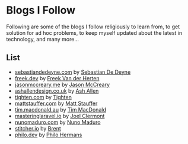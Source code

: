 # Blogs I Follow
Following are some of the blogs I follow religiously to learn from, to get solution for ad hoc problems, to keep myself updated about the latest in technology, and many more...

## List
* [sebastiandedeyne.com](https://sebastiandedeyne.com/) by [Sebastian De Deyne](https://twitter.com/sebdedeyne)
* [freek.dev](https://freek.dev/) by [Freek Van der Herten](https://twitter.com/freekmurze)
* [jasonmccreary.me](https://jasonmccreary.me/articles/) by [Jason McCreary](https://twitter.com/gonedark)
* [ashallendesign.co.uk](https://ashallendesign.co.uk/) by [Ash Allen](https://twitter.com/AshAllenDesign)
* [tighten.com](https://tighten.com/insights/) by [Tighten](https://x.com/TightenCo)
* [mattstauffer.com](https://mattstauffer.com/blog/) by [Matt Stauffer](https://x.com/stauffermatt)
* [tim.macdonald.au](https://tim.macdonald.au/) by [Tim MacDonald](https://x.com/timacdonald87)
* [masteringlaravel.io](https://masteringlaravel.io/daily) by [Joel Clermont](https://x.com/jclermont)
* [nunomaduro.com](https://nunomaduro.com/) by [Nuno Maduro](https://x.com/enunomaduro)
* [stitcher.io](https://stitcher.io/) by [Brent](https://x.com/brendt_gd)
* [philo.dev](https://philo.dev/) by [Philo Hermans](https://x.com/philo01)

